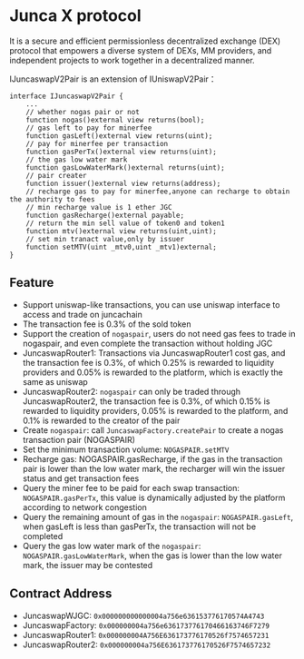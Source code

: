 # Junca X protocol
It is a secure and efficient permissionless decentralized exchange (DEX) protocol that empowers a diverse system of DEXs, MM providers, and independent projects to work together in a decentralized manner.

IJuncaswapV2Pair is an extension of IUniswapV2Pair：
```
interface IJuncaswapV2Pair {
	...
	// whether nogas pair or not
	function nogas()external view returns(bool);
	// gas left to pay for minerfee
	function gasLeft()external view returns(uint);
	// pay for minerfee per transaction
    function gasPerTx()external view returns(uint);
	// the gas low water mark
    function gasLowWaterMark()external returns(uint);
	// pair creater
	function issuer()external view returns(address);
	// recharge gas to pay for minerfee,anyone can recharge to obtain the authority to fees
	// min recharge value is 1 ether JGC
	function gasRecharge()external payable;
	// return the min sell value of token0 and token1
    function mtv()external view returns(uint,uint);
	// set min tranact value,only by issuer
	function setMTV(uint _mtv0,uint _mtv1)external;
}
```

## Feature
- Support uniswap-like transactions, you can use uniswap interface to access and trade on juncachain
- The transaction fee is 0.3% of the sold token
- Support the creation of `nogaspair`, users do not need gas fees to trade in nogaspair, and even complete the transaction without holding JGC
- JuncaswapRouter1: Transactions via JuncaswapRouter1 cost gas, and the transaction fee is 0.3%, of which 0.25% is rewarded to liquidity providers and 0.05% is rewarded to the platform, which is exactly the same as uniswap
- JuncaswapRouter2: `nogaspair` can only be traded through JuncaswapRouter2, the transaction fee is 0.3%, of which 0.15% is rewarded to liquidity providers, 0.05% is rewarded to the platform, and 0.1% is rewarded to the creator of the pair
- Create `nogaspair`: call `JuncaswapFactory.createPair` to create a nogas transaction pair (NOGASPAIR)
- Set the minimum transaction volume: `NOGASPAIR.setMTV`
- Recharge gas: NOGASPAIR.gasRecharge, if the gas in the transaction pair is lower than the low water mark, the recharger will win the issuer status and get transaction fees
- Query the miner fee to be paid for each swap transaction: `NOGASPAIR.gasPerTx`, this value is dynamically adjusted by the platform according to network congestion
- Query the remaining amount of gas in the `nogaspair`: `NOGASPAIR.gasLeft`, when gasLeft is less than gasPerTx, the transaction will not be completed
- Query the gas low water mark of the `nogaspair`: `NOGASPAIR.gasLowWaterMark`, when the gas is lower than the low water mark, the issuer may be contested

## Contract Address
- JuncaswapWJGC: `0x000000000000004a756e636153776170574A4743`
- JuncaswapFactory: `0x000000004a756e636173776170466163746F7279`
- JuncaswapRouter1: `0x000000004A756E636173776170526f7574657231`
- JuncaswapRouter2: `0x000000004a756E636173776170526F7574657232`